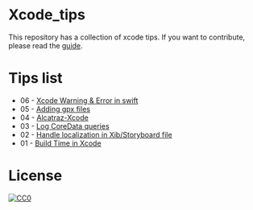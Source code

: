 # Xcode_tips

This repository has a collection of xcode tips. 
If you want to contribute, please read the [guide](https://github.com/MallowTech/Xcode_tips/blob/master/CONTRIBUTING.md).


# Tips list

- 06 - [Xcode Warning & Error in swift](https://github.com/MallowTech/Xcode_tips/blob/master/xcode_tips/2016-06-09-Xcode-showing-Warning-and-Error)
- 05 - [Adding gpx files](https://github.com/MallowTech/Xcode_tips/blob/master/xcode_tips/2016-06-04-Adding_gpx_files/2016-06-04-Adding_gpx_files.md)
- 04 - [Alcatraz-Xcode](https://github.com/MallowTech/Xcode_tips/blob/master/xcode_tips/2016-05-20-Alcatraz-package-manager-in-Xcode.md)
- 03 - [Log CoreData queries](https://github.com/MallowTech/Xcode_tips/blob/master/xcode_tips/2016-04-27-Log-Core-Data-Queries.md)
- 02 - [Handle localization in Xib/Storyboard file](https://github.com/MallowTech/Xcode_tips/blob/master/xcode_tips/2016-04-26-Hanlde_XibFile_Localisation-in-Xcode/2016-04-26-Hanlde_XibFile_Localisation-in-Xcode.md)
- 01 - [Build Time in Xcode](https://github.com/MallowTech/Xcode_tips/blob/master/xcode_tips/2016-04-26-Build-Time-in-Xcode.md)


# License
<p xmlns:dct="http://purl.org/dc/terms/" xmlns:vcard="http://www.w3.org/2001/vcard-rdf/3.0#">
  <a rel="license"
     href="http://creativecommons.org/publicdomain/zero/1.0/">
    <img src="http://i.creativecommons.org/p/zero/1.0/88x31.png" style="border-style: none;" alt="CC0" />
  </a>
  <br />